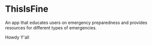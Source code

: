 # ThisIsFine
An app that educates users on emergency preparedness and provides resources for different types of emergencies.

Howdy Y'all